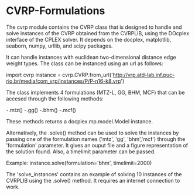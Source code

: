 # CVRP-Formulations

The cvrp module contains the CVRP class that is designed to
handle and solve instances of the CVRP obtained from the CVRPLIB,
using the DOcplex interface of the CPLEX solver.
It depends on the docplex, matplotlib, seaborn, numpy, urllib, and
scipy packages.

It can handle instances with euclidean two-dimensional distance 
edge weight types.
The class can be instanced using an url as follows:

import cvrp
instance = cvrp.CVRP.from_url('http://vrp.atd-lab.inf.puc-rio.br/media/com_vrp/instances/P/P-n16-k8.vrp')

The class implements 4 formulations (MTZ-L, GG, BHM, MCF) that can be
accesed through the following methods:

-.mtz()
-.gg()
-.bhm()
-.mcf()

These methods returns a docplex.mp.model.Model instance.

Alternatively, the .solve() method can be used to solve the instances
by passing one of the formulation names ('mtz', 'gg', 'bhm','mcf') 
through the 'formulation' parameter. It gives an ouput file and a figure
representation of the solution found. Also, a timelimit parameter can be
passed.

Example:
instance.solve(formulation='bhm', timelimit=2000)

The 'solve_instances' contains an example of solving 10 instances of the 
CVRPLIB using the .solve() method. It requires an internet connection to
work.

